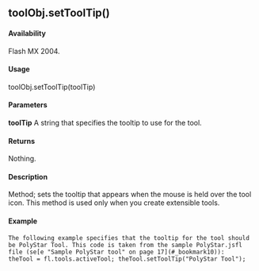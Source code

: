 ## toolObj.setToolTip()

#### Availability

Flash MX 2004.

#### Usage

toolObj.setToolTip(toolTip)

#### Parameters

**toolTip** A string that specifies the tooltip to use for the tool.

#### Returns

Nothing.

#### Description

Method; sets the tooltip that appears when the mouse is held over the tool icon. This method is used only when you create extensible tools.

#### Example

```
The following example specifies that the tooltip for the tool should be PolyStar Tool. This code is taken from the sample PolyStar.jsfl file (se[e "Sample PolyStar tool" on page 17](#_bookmark10)):
theTool = fl.tools.activeTool; theTool.setToolTip("PolyStar Tool");

```